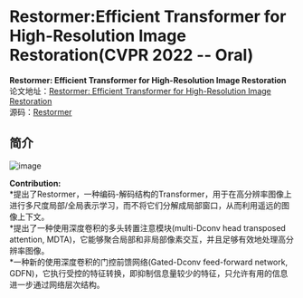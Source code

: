 # Restormer:Efficient Transformer for High-Resolution Image Restoration(CVPR 2022 -- Oral)
**Restormer: Efficient Transformer for High-Resolution Image Restoration**  
论文地址：[Restormer: Efficient Transformer for High-Resolution Image Restoration](https://arxiv.org/abs/2111.09881)  
源码：[Restormer](https://github.com/swz30/Restormer)  
## 简介
![image](https://github.com/ZzhuL/DeepL_CV/assets/83905469/daab4b40-424e-4382-b8eb-341fa1cbf6bf)

**Contribution:**  
*提出了Restormer，一种编码-解码结构的Transformer，用于在高分辨率图像上进行多尺度局部/全局表示学习，而不将它们分解成局部窗口，从而利用遥远的图像上下文。  
*提出了一种使用深度卷积的多头转置注意模块(multi-Dconv head transposed attention, MDTA)，它能够聚合局部和非局部像素交互，并且足够有效地处理高分辨率图像。  
*一种新的使用深度卷积的门控前馈网络(Gated-Dconv feed-forward network, GDFN)，它执行受控的特征转换，即抑制信息量较少的特征，只允许有用的信息进一步通过网络层次结构。  


